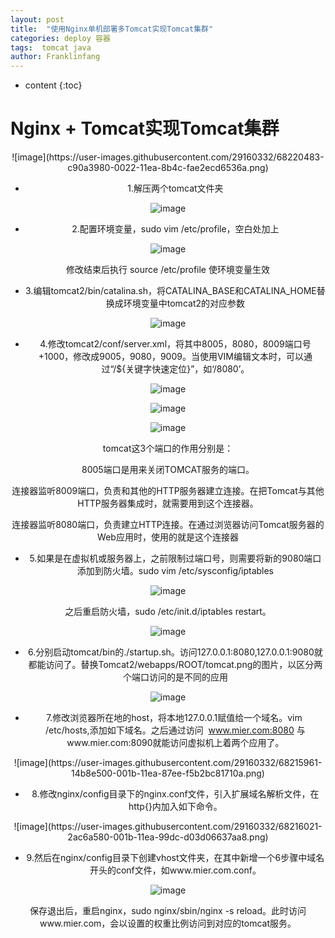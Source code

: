 ```yaml
---
layout: post
title:  "使用Nginx单机部署多Tomcat实现Tomcat集群"
categories: deploy 容器
tags:  tomcat java
author: Franklinfang
---
```


* content
{:toc}

# Nginx + Tomcat实现Tomcat集群

<div align=center> ![image](https://user-images.githubusercontent.com/29160332/68220483-c90a3980-0022-11ea-8b4c-fae2ecd6536a.png)



- 1.解压两个tomcat文件夹

![image](https://user-images.githubusercontent.com/29160332/68215417-2ea5f800-001a-11ea-8cbc-25ed5935a194.png)

- 2.配置环境变量，sudo vim /etc/profile，空白处加上

![image](https://user-images.githubusercontent.com/29160332/68215520-5b5a0f80-001a-11ea-9d0c-f1f77cdce04b.png)

 修改结束后执行  source  /etc/profile  使环境变量生效 

- 3.编辑tomcat2/bin/catalina.sh，将CATALINA_BASE和CATALINA_HOME替换成环境变量中tomcat2的对应参数

![image](https://user-images.githubusercontent.com/29160332/68215589-775db100-001a-11ea-9f97-d6f164cf1fa3.png)

- 4.修改tomcat2/conf/server.xml，将其中8005，8080，8009端口号+1000，修改成9005，9080，9009。当使用VIM编辑文本时，可以通过“/${关键字快速定位}”，如‘/8080’。

![image](https://user-images.githubusercontent.com/29160332/68215648-8f353500-001a-11ea-948a-d5c13097b724.png)

![image](https://user-images.githubusercontent.com/29160332/68215695-a411c880-001a-11ea-9356-f1cc89d12087.png)

![image](https://user-images.githubusercontent.com/29160332/68215732-b1c74e00-001a-11ea-80be-d2b3d4110077.png)

tomcat这3个端口的作用分别是：

8005端口是用来关闭TOMCAT服务的端口。

连接器监听8009端口，负责和其他的HTTP服务器建立连接。在把Tomcat与其他HTTP服务器集成时，就需要用到这个连接器。

连接器监听8080端口，负责建立HTTP连接。在通过浏览器访问Tomcat服务器的Web应用时，使用的就是这个连接器

- 5.如果是在虚拟机或服务器上，之前限制过端口号，则需要将新的9080端口添加到防火墙。sudo vim /etc/sysconfig/iptables

![image](https://user-images.githubusercontent.com/29160332/68215808-d02d4980-001a-11ea-9cf0-ba207e893419.png)

之后重启防火墙，sudo /etc/init.d/iptables restart。

![image](https://user-images.githubusercontent.com/29160332/68215849-e6d3a080-001a-11ea-8111-45c759b7fe9b.png)

- 6.分别启动tomcat/bin的./startup.sh。访问127.0.0.1:8080,127.0.0.1:9080就都能访问了。替换Tomcat2/webapps/ROOT/tomcat.png的图片，以区分两个端口访问的是不同的应用

![image](https://user-images.githubusercontent.com/29160332/68215870-f4892600-001a-11ea-99af-2fee48109d78.png)

- 7.修改浏览器所在地的host，将本地127.0.0.1赋值给一个域名。vim  /etc/hosts,添加如下域名。之后通过访问  www.mier.com:8080 与www.mier.com:8090就能访问虚拟机上着两个应用了。

<div align=center> ![image](https://user-images.githubusercontent.com/29160332/68215961-14b8e500-001b-11ea-87ee-f5b2bc81710a.png)

- 8.修改nginx/config目录下的nginx.conf文件，引入扩展域名解析文件，在http{}内加入如下命令。

<div align=center> ![image](https://user-images.githubusercontent.com/29160332/68216021-2ac6a580-001b-11ea-99dc-d03d06637aa8.png)

- 9.然后在nginx/config目录下创建vhost文件夹，在其中新增一个6步骤中域名开头的conf文件，如www.mier.com.conf。

![image](https://user-images.githubusercontent.com/29160332/68216059-3ca84880-001b-11ea-9783-fdc8811b0484.png)

保存退出后，重启nginx，sudo nginx/sbin/nginx -s reload。此时访问www.mier.com，会以设置的权重比例访问到对应的tomcat服务。
